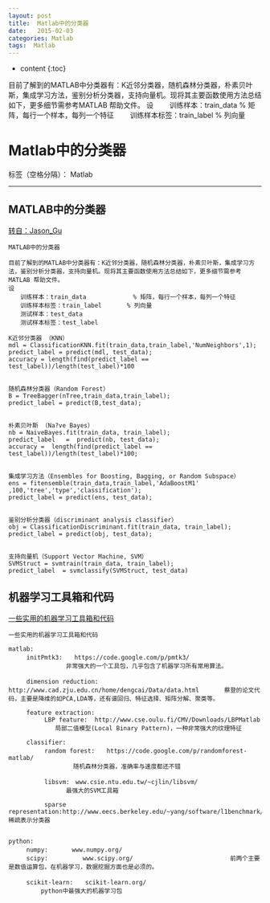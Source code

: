 ```yaml
---
layout: post
title:  Matlab中的分类器
date:   2015-02-03
categories: Matlab
tags:  Matlab
---
```


* content
{:toc}

目前了解到的MATLAB中分类器有：K近邻分类器，随机森林分类器，朴素贝叶斯，集成学习方法，鉴别分析分类器，支持向量机。现将其主要函数使用方法总结如下，更多细节需参考MATLAB 帮助文件。
设
　　训练样本：train_data             % 矩阵，每行一个样本，每列一个特征
　　训练样本标签：train_label       % 列向量





# Matlab中的分类器

标签（空格分隔）： Matlab

---
## MATLAB中的分类器
[转自：Jason_Gu](http://www.cnblogs.com/guyj/p/3640199.html)
```
MATLAB中的分类器

目前了解到的MATLAB中分类器有：K近邻分类器，随机森林分类器，朴素贝叶斯，集成学习方法，鉴别分析分类器，支持向量机。现将其主要函数使用方法总结如下，更多细节需参考MATLAB 帮助文件。
设
　　训练样本：train_data             % 矩阵，每行一个样本，每列一个特征
　　训练样本标签：train_label       % 列向量
　　测试样本：test_data
　　测试样本标签：test_label
 
K近邻分类器 （KNN）
mdl = ClassificationKNN.fit(train_data,train_label,'NumNeighbors',1);
predict_label = predict(mdl, test_data);
accuracy = length(find(predict_label == test_label))/length(test_label)*100
               
 
随机森林分类器（Random Forest）
B = TreeBagger(nTree,train_data,train_label);
predict_label = predict(B,test_data);
 
 
朴素贝叶斯 （Na?ve Bayes）
nb = NaiveBayes.fit(train_data, train_label);
predict_label   =  predict(nb, test_data);
accuracy =  length(find(predict_label == test_label))/length(test_label)*100;
 
 
集成学习方法（Ensembles for Boosting, Bagging, or Random Subspace）
ens = fitensemble(train_data,train_label,'AdaBoostM1' ,100,'tree','type','classification');
predict_label = predict(ens, test_data);
 
 
鉴别分析分类器（discriminant analysis classifier）
obj = ClassificationDiscriminant.fit(train_data, train_label);
predict_label = predict(obj, test_data);
 
 
支持向量机（Support Vector Machine, SVM）
SVMStruct = svmtrain(train_data, train_label);
predict_label  = svmclassify(SVMStruct, test_data)
```

## 机器学习工具箱和代码
[一些实用的机器学习工具箱和代码](http://www.cnblogs.com/guyj/p/3640217.html)
```
一些实用的机器学习工具箱和代码

matlab:
     initPmtk3:　　https://code.google.com/p/pmtk3/ 
                非常强大的一个工具包，几乎包含了机器学习所有常用算法。

     dimension reduction:　http://www.cad.zju.edu.cn/home/dengcai/Data/data.html       蔡登的论文代码，主要是降维的如PCA,LDA等，还有谱回归、特征选择、矩阵分解、聚类等。

     feature extraction:
          LBP feature:  http://www.cse.oulu.fi/CMV/Downloads/LBPMatlab
             局部二值模型(Local Binary Pattern)，一种非常强大的纹理特征
          
     classifier:
          random forest:　　https://code.google.com/p/randomforest-matlab/
                  随机森林分类器，准确率与速度都还不错

          libsvm:　www.csie.ntu.edu.tw/~cjlin/libsvm/
                最强大的SVM工具箱

          sparse representation:http://www.eecs.berkeley.edu/~yang/software/l1benchmark/                    稀疏表示分类器  

    
python:
     numpy:　　　　www.numpy.org/
     scipy:　　　　   www.scipy.org/                           前两个主要是数值运算包，在机器学习，数据挖掘方面也是必须的。

     scikit-learn:　　scikit-learn.org/
         python中最强大的机器学习包
```




